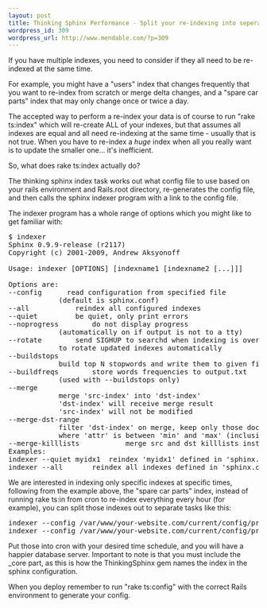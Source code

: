 ```yaml
--- 
layout: post
title: Thinking Sphinx Performance - Split your re-indexing into seperate tasks
wordpress_id: 309
wordpress_url: http://www.mendable.com/?p=309
---
```


If you have multiple indexes, you need to consider if they all need to be re-indexed at the same time. 

For example, you might have a "users" index that changes frequently that you want to re-index from scratch or merge delta changes, and a "spare car parts" index that may only change once or twice a day. 

The accepted way to perform a re-index your data is of course to run "rake ts:index" which will re-create ALL of your indexes, but that assumes all indexes are equal and all need re-indexing at the same time - usually that is not true. When you have to re-index a *huge* index when all you really want is to update the smaller one... it's inefficient.

So, what does rake ts:index actually do?

The thinking sphinx index task works out what config file to use based on your rails environment and Rails.root directory, re-generates the config file, and then calls the sphinx indexer program with a link to the config file.

The indexer program has a whole range of options which you might like to get familiar with:
<pre>$ indexer
Sphinx 0.9.9-release (r2117)
Copyright (c) 2001-2009, Andrew Aksyonoff

Usage: indexer [OPTIONS] [indexname1 [indexname2 [...]]]

Options are:
--config <file>		read configuration from specified file
			(default is sphinx.conf)
--all			reindex all configured indexes
--quiet			be quiet, only print errors
--noprogress		do not display progress
			(automatically on if output is not to a tty)
--rotate		send SIGHUP to searchd when indexing is over
			to rotate updated indexes automatically
--buildstops <output.txt> <N>
			build top N stopwords and write them to given file
--buildfreqs		store words frequencies to output.txt
			(used with --buildstops only)
--merge <dst-index> <src-index>
			merge 'src-index' into 'dst-index'
			'dst-index' will receive merge result
			'src-index' will not be modified
--merge-dst-range <attr> <min> <max>
			filter 'dst-index' on merge, keep only those documents
			where 'attr' is between 'min' and 'max' (inclusive)
--merge-killlists			merge src and dst killlists instead of applying src killlist to dst
Examples:
indexer --quiet myidx1	reindex 'myidx1' defined in 'sphinx.conf'
indexer --all		reindex all indexes defined in 'sphinx.conf'</pre>

We are interested in indexing only specific indexes at specific times, following from the example above, the "spare car parts" index, instead of running rake ts:in from cron to re-index everything every hour (for example), you can split those indexes out to separate tasks like this:

<pre>indexer --config /var/www/your-website.com/current/config/production_slave.sphinx.conf spare_car_parts_core --rotate
indexer --config /var/www/your-website.com/current/config/production_slave.sphinx.conf users_core --rotate</pre>

Put those into cron with your desired time schedule, and you will have a happier database server. Important to note is that you must include the _core part, as this is how the ThinkingSphinx gem names the index in the sphinx configuration.

When you deploy remember to run "rake ts:config" with the correct Rails environment to generate your config.
